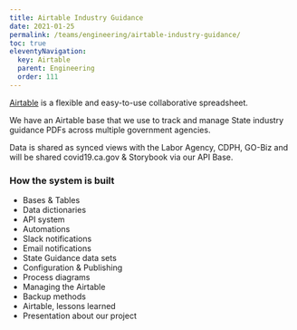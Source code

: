 ```yaml
---
title: Airtable Industry Guidance
date: 2021-01-25
permalink: /teams/engineering/airtable-industry-guidance/
toc: true
eleventyNavigation:
  key: Airtable
  parent: Engineering
  order: 111
---
```


[Airtable](https://airtable.com) is a flexible and easy-to-use collaborative spreadsheet. 

We have an Airtable base that we use to track and manage State industry guidance PDFs across multiple government agencies.

Data is shared as synced views with the Labor Agency, CDPH, GO-Biz and will be shared covid19.ca.gov & Storybook via our API Base.

### How the system is built

* Bases & Tables
* Data dictionaries
* API system
* Automations
* Slack notifications
* Email notifications
* State Guidance data sets
* Configuration & Publishing
* Process diagrams
* Managing the Airtable
* Backup methods
* Airtable, lessons learned
* Presentation about our project
